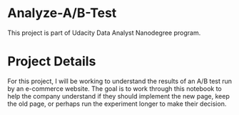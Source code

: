 # Analyze-A/B-Test
This project is part of Udacity Data Analyst Nanodegree program.

# Project Details
For this project, I will be working to understand the results of an A/B test run by an e-commerce website. The goal is to work through this notebook to help the company understand if they should implement the new page, keep the old page, or perhaps run the experiment longer to make their decision.

